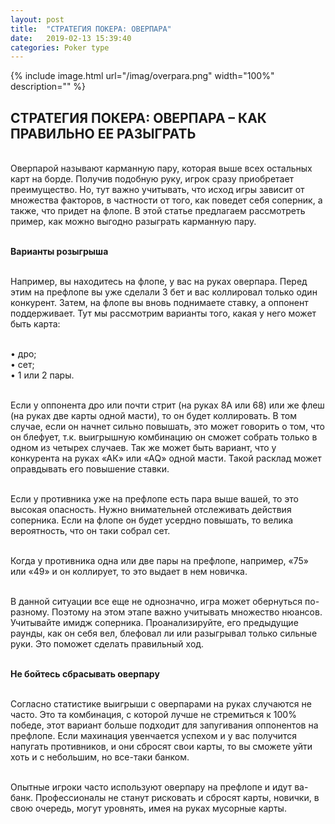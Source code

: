 ```yaml
---
layout: post
title:  "СТРАТЕГИЯ ПОКЕРА: ОВЕРПАРА"
date:   2019-02-13 15:39:40
categories: Poker type
---
```


{% include image.html url="/imag/overpara.png" width="100%" description="" %}

## СТРАТЕГИЯ ПОКЕРА: ОВЕРПАРА – КАК ПРАВИЛЬНО ЕЕ РАЗЫГРАТЬ

<br>Оверпарой называют карманную пару, которая выше всех остальных карт на борде. Получив подобную руку, игрок сразу приобретает преимущество. Но, тут важно учитывать, что исход игры зависит от множества факторов, в частности от того, как поведет себя соперник, а также, что придет на флопе. В этой статье предлагаем рассмотреть пример, как можно выгодно разыграть карманную пару.

<br><strong>Варианты розыгрыша</strong>

<br>Например, вы находитесь на флопе, у вас на руках оверпара. Перед этим на префлопе вы уже сделали 3 бет и вас коллировал только один конкурент. Затем, на флопе вы вновь поднимаете ставку, а оппонент поддерживает. Тут мы рассмотрим варианты того, какая у него может быть карта:

<br>•	дро;
<br>•	сет;
<br>•	1 или 2 пары.

<br>Если у оппонента дро или почти стрит (на руках 8А или 68) или же флеш (на руках две карты одной масти), то он будет коллировать. В том случае, если он начнет сильно повышать, это может говорить о том, что он блефует, т.к. выигрышную комбинацию он сможет собрать только в одном из четырех случаев. Так же может быть вариант, что у конкурента на руках «АК» или «АQ» одной масти. Такой расклад может оправдывать его повышение ставки.

<br>Если у противника уже на префлопе есть пара выше вашей, то это высокая опасность. Нужно внимательней отслеживать действия соперника. Если на флопе он будет усердно повышать, то велика вероятность, что он таки собрал сет.

<br>Когда у противника одна или две пары на префлопе, например, «75» или «49» и он коллирует, то это выдает в нем новичка. 

<br>В данной ситуации все еще не однозначно, игра может обернуться по-разному. Поэтому на этом этапе важно учитывать множество нюансов. Учитывайте имидж соперника. Проанализируйте, его предыдущие раунды, как он себя вел, блефовал ли или разыгрывал только сильные руки. Это поможет сделать правильный ход.

<br><strong>Не бойтесь сбрасывать оверпару</strong>

<br>Согласно статистике выигрыши с оверпарами на руках случаются не часто. Это та комбинация, с которой лучше не стремиться к 100% победе, этот вариант больше подходит для запугивания оппонентов на префлопе. Если махинация увенчается успехом и у вас получится напугать противников, и они сбросят свои карты, то вы сможете уйти хоть и с небольшим, но все-таки банком.

<br>Опытные игроки часто используют оверпару на префлопе и идут ва-банк. Профессионалы не станут рисковать и сбросят карты, новички, в свою очередь, могут уровнять, имея на руках мусорные карты. 
